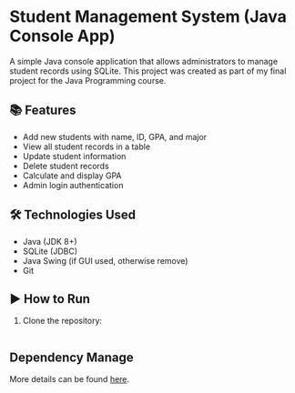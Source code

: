 # Student Management System (Java Console App)

A simple Java console application that allows administrators to manage student records using SQLite. This project was created as part of my final project for the Java Programming course.

## 📚 Features

- Add new students with name, ID, GPA, and major
- View all student records in a table
- Update student information
- Delete student records
- Calculate and display GPA
- Admin login authentication

## 🛠️ Technologies Used

- Java (JDK 8+)
- SQLite (JDBC)
- Java Swing (if GUI used, otherwise remove)
- Git

## ▶️ How to Run

1. Clone the repository:
   ```bash
   

## Dependency Manage
More details can be found [here](https://github.com/microsoft/vscode-java-dependency#manage-dependencies).
